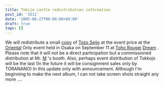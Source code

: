 ```yaml
---
title: Tokijo castle redistribution information
post_id: '3311'
date: '2005-08-27T00:00:00+09:00'
draft: true
tags: []
---
```


We will redistribute a small [copy](https://danmaq.com/!/thA/) of [Tozo Seijo](https://danmaq.com/!/thA/) at the event price at the [Oriental](https://danmaq.com/!/thA/) Only event held in Osaka on September 11 at [Toho Rougei](https://danmaq.com/!/thA/) [Dream](http://karen.saiin.net/%7Ekouroumu-toho/) . Please note that it will not be a direct participation but a commissioned distribution at Mr. [M](http://www.geocities.jp/nip_sigurem/) 's booth. Also, perhaps event distribution of Tokkojo will be the last (In the future it will be consignment sales only by TORANANO) In this update only with announcement. Although I'm beginning to make the next album, I can not take screen shots straight any more ....
